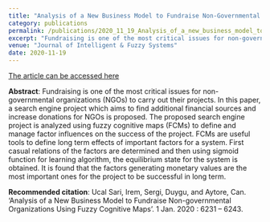 ```yaml
---
title: "Analysis of a New Business Model to Fundraise Non-Governmental Organizations Using Fuzzy Cognitive Maps"
category: publications
permalink: /publications/2020_11_19_Analysis_of_a_new_business_model_to_fundraise_non_governmental_organizations_using_fuzzy_cognitive_maps/
excerpt: "Fundraising is one of the most critical issues for non-governmental organizations (NGOs) to carry out their projects. In this paper, a search engine project which aims to find additional financial sources and increase donations for NGOs is proposed. The proposed search engine project is analyzed using fuzzy cognitive maps (FCMs) to define and manage factor influences on the success of the project."
venue: "Journal of Intelligent & Fuzzy Systems"
date: 2020-11-19
---
```


<a href="https://content.iospress.com/articles/journal-of-intelligent-and-fuzzy-systems/ifs189092">The article can be accessed here</a>

**Abstract**: Fundraising is one of the most critical issues for non-governmental organizations (NGOs) to carry out their projects. In this paper, a search engine project which aims to find additional financial sources and increase donations for NGOs is proposed. The proposed search engine project is analyzed using fuzzy cognitive maps (FCMs) to define and manage factor influences on the success of the project. FCMs are useful tools to define long term effects of important factors for a system. First casual relations of the factors are determined and then using sigmoid function for learning algorithm, the equilibrium state for the system is obtained. It is found that the factors generating monetary values are the most important ones for the project to be successful in long term.

**Recommended citation**: Ucal Sari, Irem, Sergi, Duygu, and Aytore, Can. ‘Analysis of a New Business Model to Fundraise Non-governmental Organizations Using Fuzzy Cognitive Maps’. 1 Jan. 2020 : 6231 – 6243.
